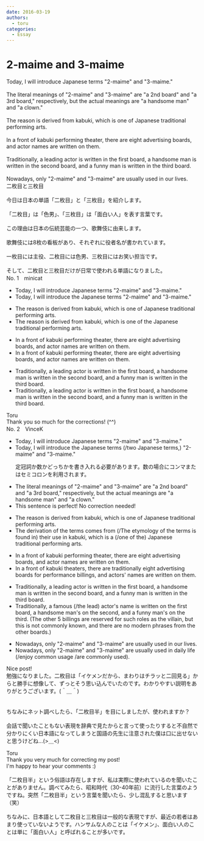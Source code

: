 ```yaml
---
date: 2016-03-19
authors:
  - toru
categories:
  - Essay
---
```


<h1 id="subject_show">2-maime and 3-maime</h1>
<div class="date" hidden>Mar 19, 2016 17:57</div>
<div id="post"><div id="body_show_ori">
Today, I will introduce Japanese terms "2-maime" and "3-maime."<br/><br/>The literal meanings of "2-maime" and "3-maime" are "a 2nd board" and "a 3rd board," respectively, but the actual meanings are "a handsome man" and "a clown."<br/><br/>The reason is derived from kabuki, which is one of Japanese traditional performing arts.<br/><br/>In a front of kabuki performing theater, there are eight advertising boards, and actor names are written on them.<br/><br/>Traditionally, a leading actor is written in the first board, a handsome man is written in the second board, and a funny man is written in the third board.<br/><br/>Nowadays, only "2-maime" and "3-maime" are usually used in our lives.
</div></div>

<!-- more -->

<div id="post_ja"><div id="body_show_mo">
二枚目と三枚目<br/><br/>今日は日本の単語「二枚目」と「三枚目」を紹介します。<br/><br/>「二枚目」は「色男」、「三枚目」は「面白い人」を表す言葉です。<br/><br/>この理由は日本の伝統芸能の一つ、歌舞伎に由来します。<br/><br/>歌舞伎には8枚の看板があり、それぞれに役者名が書かれています。<br/><br/>一枚目には主役、二枚目には色男、三枚目にはお笑い担当です。<br/><br/>そして、二枚目と三枚目だけが日常で使われる単語になりました。
</div></div>
<div id="block"><div class="first_name"> No. 1　<span class="just_name">minicat</span></div><div id="block2">
<ul class="correction_field">
<li class="incorrect">Today, I will introduce Japanese terms "2-maime" and "3-maime."</li>
<li class="corrected correct">
Today, I will introduce <span class="f_red">the </span>Japanese terms "2-maime" and "3-maime."
</li>
</ul>
<ul class="correction_field">
<li class="incorrect">The reason is derived from kabuki, which is one of Japanese traditional performing arts.</li>
<li class="corrected correct">
The reason is derived from kabuki, which is one of <span class="f_red">the </span>Japanese traditional performing arts.
</li>
</ul>
<ul class="correction_field">
<li class="incorrect">In a front of kabuki performing theater, there are eight advertising boards, and actor names are written on them.</li>
<li class="corrected correct">
In <span class="f_gray"><span class="sline">a </span></span>front of kabuki performing theater, there are eight advertising boards, and actor names are written on them.
</li>
</ul>
<ul class="correction_field">
<li class="incorrect">Traditionally, a leading actor is written in the first board, a handsome man is written in the second board, and a funny man is written in the third board.</li>
<li class="corrected correct">
Traditionally, a leading actor is written in the first board, a handsome man is written in the second board, and a funny man is written in the third board.
</li>
</ul>
</div><div class="name"><span class="just_name">Toru</span><br>
Thank you so much for the corrections! (^^)
</div>
</div>
<div id="block"><div class="first_name"> No. 2　<span class="just_name">VinceK</span></div><div id="block2">
<ul class="correction_field">
<li class="incorrect">Today, I will introduce Japanese terms "2-maime" and "3-maime."</li>
<li class="corrected correct">
Today, I will introduce <span class="f_blue">the </span>Japanese terms (/<span class="f_blue">two </span>Japanese terms<span class="f_blue">,</span>) "2-maime" and "3-maime."
<p class="correction_comment">定冠詞か数かどっちかを書き入れる必要があります。数の場合にコンマまたはセミコロンを利用されます。</p>
</li>
</ul>
<ul class="correction_field">
<li class="incorrect">The literal meanings of "2-maime" and "3-maime" are "a 2nd board" and "a 3rd board," respectively, but the actual meanings are "a handsome man" and "a clown."</li>
<li class="corrected perfect">This sentence is perfect! No correction needed!</li>
</ul>
<ul class="correction_field">
<li class="incorrect">The reason is derived from kabuki, which is one of Japanese traditional performing arts.</li>
<li class="corrected correct">
The deriv<span class="f_blue">ation</span> <span class="f_gray">of the terms </span><span class="f_blue">comes </span>from (/The <span class="f_blue">etymology</span> <span class="f_gray">of the terms</span> <span class="f_blue">is found in</span>) <span class="f_gray">their use in</span> kabuki, <span class="f_gray">which is</span> <span class="f_blue">a</span> (/one of <span class="f_blue">the</span>)<span class="f_blue"> </span>Japanese traditional performing arts.
</li>
</ul>
<ul class="correction_field">
<li class="incorrect">In a front of kabuki performing theater, there are eight advertising boards, and actor names are written on them.</li>
<li class="corrected correct">
In <span class="f_red"><span class="sline">a</span></span> front of kabuki theater<span class="f_blue">s</span>, there are <span class="f_gray">traditionally </span>eight advertising boards <span class="f_blue">for performance billings</span>, and actor<span class="f_blue">s'</span> names are written on them.
</li>
</ul>
<ul class="correction_field">
<li class="incorrect">Traditionally, a leading actor is written in the first board, a handsome man is written in the second board, and a funny man is written in the third board.</li>
<li class="corrected correct">
Traditionally, a <span class="f_blue">famous </span>(/<span class="f_blue">the </span>lead) actor's name is written <span class="f_blue">on</span> the first board, a handsome man<span class="f_blue">'s</span> <span class="f_blue">on</span> the second, and a funny man<span class="f_blue">'s</span> <span class="f_blue">on</span> the third. <span class="f_gray">(The other 5 billings are reserved for such roles as the villain, but this is not commonly known, and there are no modern phrases from the other boards.) </span>
</li>
</ul>
<ul class="correction_field">
<li class="incorrect">Nowadays, only "2-maime" and "3-maime" are usually used in our lives.</li>
<li class="corrected correct">
Nowadays, only "2-maime" and "3-maime" are usually used in daily life (/<span class="f_blue">enjoy common usage</span> /are <span class="f_blue">commonly </span>used).
</li>
</ul>
<p class="comment_small">
 Nice post!
 <br/>
 勉強になりました。二枚目は「イケメンだから、まわりはチラッと二回見る」からと勝手に想像して、ずっとそう思い込んでいたのです。わかりやすい説明をありがとうございます。(＾＿＾)
 <br/>
 <br/>
 <br/>
 ちなみにネット調べしたら、「二枚目半」を目にしましたが、使われますか？
 <br/>
 <br/>
 会話で聞いたこともない表現を辞典で見たからと言って使ったりすると不自然で分かりにくい日本語になってしまうと国語の先生に注意された僕は口に出せないと思うけどね…(&gt;＿&lt;)
</p>

</div><div class="name"><span class="just_name">Toru</span><br>
Thank you very much for correcting my post!<br/>I'm happy to hear your comments :)<br/><br/>「二枚目半」という俗語は存在しますが、私は実際に使われているのを聞いたことがありません。調べてみたら、昭和時代（30-40年前）に流行した言葉のようですね。突然「二枚目半」という言葉を聞いたら、少し混乱すると思います（笑）<br/><br/>ちなみに、日本語として二枚目と三枚目は一般的な表現ですが、最近の若者はあまり使っていないようです。ハンサムな人のことは「イケメン」、面白い人のことは単に「面白い人」と呼ばれることが多いです。
</div>
</div>
